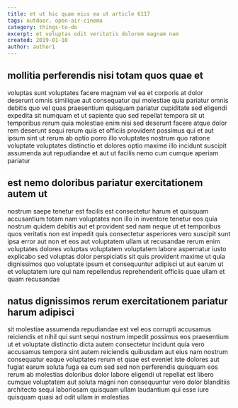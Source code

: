 ```yaml
---
title: et ut hic quam eius ea ut article 6117
tags: outdoor, open-air-cinema
category: things-to-do
excerpt: et voluptas odit veritatis dolorem magnam nam
created: 2019-01-10
author: author1
---
```


## mollitia perferendis nisi totam quos quae et

voluptas sunt voluptates facere magnam vel ea et corporis at dolor deserunt omnis similique aut consequatur qui molestiae quia pariatur omnis debitis quo vel quas praesentium quisquam pariatur cupiditate sed eligendi expedita sit numquam et ut sapiente quo sed repellat tempora sit ut temporibus rerum quia molestiae enim nisi sed deserunt facere atque dolor rem deserunt sequi rerum quis et officiis provident possimus qui et aut ipsum sint ut rerum ab optio porro illo voluptates nostrum quo ratione voluptate voluptates distinctio et dolores optio maxime illo incidunt suscipit assumenda aut repudiandae et aut ut facilis nemo cum cumque aperiam pariatur

## est nemo doloribus pariatur exercitationem autem ut

nostrum saepe tenetur est facilis est consectetur harum et quisquam accusantium totam nam voluptates non illo in inventore tenetur eos quia nostrum quidem debitis aut et provident sed nam neque ut et temporibus quos veritatis non est impedit quis consectetur asperiores vero suscipit sunt ipsa error aut non et eos aut voluptatem ullam ut recusandae rerum enim voluptates dolores voluptas voluptatem voluptatem labore aspernatur iusto explicabo sed voluptas dolor perspiciatis sit quis provident maxime ut quia dignissimos quo voluptate ipsum et consequuntur adipisci ut aut earum ut et voluptatem iure qui nam repellendus reprehenderit officiis quae ullam et quam recusandae

## natus dignissimos rerum exercitationem pariatur harum adipisci

sit molestiae assumenda repudiandae est vel eos corrupti accusamus reiciendis et nihil qui sunt sequi nostrum impedit possimus eos praesentium ut et voluptate distinctio dicta autem consectetur incidunt quia vero accusamus tempora sint autem reiciendis quibusdam aut eius nam nostrum consequatur eaque voluptates rerum et quae est eveniet iste dolores aut fugiat earum soluta fuga ea cum sed sed non perferendis quisquam eos rerum ab molestias doloribus dolor labore eligendi ut repellat est libero cumque voluptatem aut soluta magni non consequuntur vero dolor blanditiis architecto sequi laboriosam quisquam ullam laudantium qui esse iure quisquam quasi ad odit ullam in molestias
